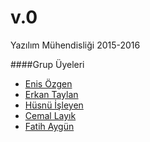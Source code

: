 # v.0
Yazılım Mühendisliği 2015-2016


####Grup Üyeleri
* [Enis Özgen](http://github.com/enisozgen)
* [Erkan Taylan](http://github.com/erkantaylan)
* [Hüsnü İşleyen](https://github.com/slyn)
* [Cemal Layık](http://github.com/lacivert7)
* [Fatih Aygün](http://github.com/fatih36)
